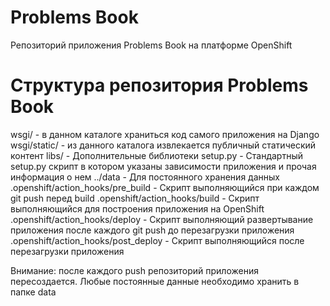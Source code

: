 Problems Book
=============

Репозиторий приложения Problems Book на платформе OpenShift

Структура репозитория Problems Book
===================================
wsgi/ - в данном каталоге храниться код самого приложения на Django
wsgi/static/ - из данного каталога извлекается публичный статический контент
libs/ - Дополнительные библиотеки
setup.py - Стандартный setup.py скрипт в котором указаны зависимости приложения и прочая информация о нем
../data - Для постоянного хранения данных
.openshift/action_hooks/pre_build - Скрипт выполняющийся при каждом git push перед build
.openshift/action_hooks/build - Скрипт выполняющийся для построения приложения на OpenShift
.openshift/action_hooks/deploy - Скрипт выполняющий развертывание приложения после каждого git push до перезагрузки приложения
.openshift/action_hooks/post_deploy - Скрипт выполняющийся после перезагрузки приложения


Внимание: после каждого push репозиторий приложения пересоздается. Любые постоянные данные необходимо хранить в папке data
